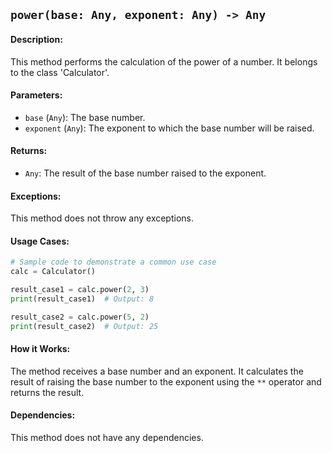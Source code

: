 ## `power(base: Any, exponent: Any) -> Any`

#### Description:
This method performs the calculation of the power of a number. It belongs to the class 'Calculator'.

#### Parameters:
- `base` (`Any`): The base number.
- `exponent` (`Any`): The exponent to which the base number will be raised.

#### Returns:
- `Any`: The result of the base number raised to the exponent.

#### Exceptions:
This method does not throw any exceptions.

#### Usage Cases:

```python
# Sample code to demonstrate a common use case
calc = Calculator()

result_case1 = calc.power(2, 3)
print(result_case1)  # Output: 8

result_case2 = calc.power(5, 2)
print(result_case2)  # Output: 25
```

#### How it Works:
The method receives a base number and an exponent. It calculates the result of raising the base number to the exponent using the `**` operator and returns the result.

#### Dependencies:
This method does not have any dependencies.